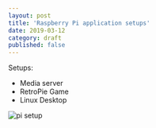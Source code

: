 ```yaml
---
layout: post
title: 'Raspberry Pi application setups'
date: 2019-03-12
category: draft
published: false
---
```


Setups: 

* Media server 
* RetroPie Game 
* Linux Desktop 


![pi setup](https://i.imgur.com/QusCw5G.png)

